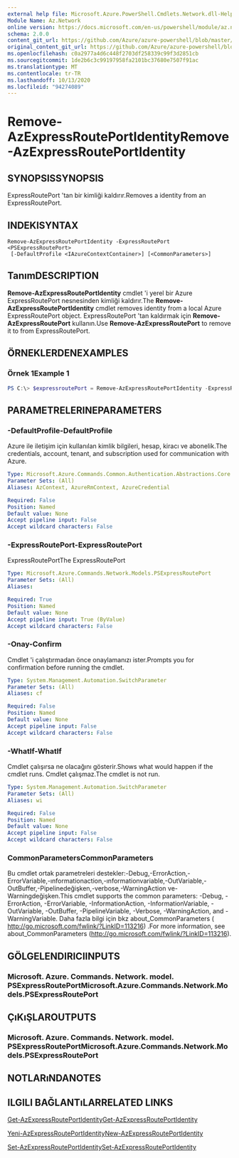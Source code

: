 ```yaml
---
external help file: Microsoft.Azure.PowerShell.Cmdlets.Network.dll-Help.xml
Module Name: Az.Network
online version: https://docs.microsoft.com/en-us/powershell/module/az.network/remove-azexpressrouteportidentity
schema: 2.0.0
content_git_url: https://github.com/Azure/azure-powershell/blob/master/src/Network/Network/help/Remove-AzExpressRoutePortIdentity.md
original_content_git_url: https://github.com/Azure/azure-powershell/blob/master/src/Network/Network/help/Remove-AzExpressRoutePortIdentity.md
ms.openlocfilehash: c0a2977a4d6c448f2703df258339c99f3d2851cb
ms.sourcegitcommit: 1de2b6c3c99197958fa2101bc37680e7507f91ac
ms.translationtype: MT
ms.contentlocale: tr-TR
ms.lasthandoff: 10/13/2020
ms.locfileid: "94274089"
---
```

# <span data-ttu-id="76be8-101">Remove-AzExpressRoutePortIdentity</span><span class="sxs-lookup"><span data-stu-id="76be8-101">Remove-AzExpressRoutePortIdentity</span></span>

## <span data-ttu-id="76be8-102">SYNOPSIS</span><span class="sxs-lookup"><span data-stu-id="76be8-102">SYNOPSIS</span></span>
<span data-ttu-id="76be8-103">ExpressRoutePort 'tan bir kimliği kaldırır.</span><span class="sxs-lookup"><span data-stu-id="76be8-103">Removes a identity from an ExpressRoutePort.</span></span>

## <span data-ttu-id="76be8-104">INDEKI</span><span class="sxs-lookup"><span data-stu-id="76be8-104">SYNTAX</span></span>

```
Remove-AzExpressRoutePortIdentity -ExpressRoutePort <PSExpressRoutePort>
 [-DefaultProfile <IAzureContextContainer>] [<CommonParameters>]
```

## <span data-ttu-id="76be8-105">Tanım</span><span class="sxs-lookup"><span data-stu-id="76be8-105">DESCRIPTION</span></span>
<span data-ttu-id="76be8-106">**Remove-AzExpressRoutePortIdentity** cmdlet 'i yerel bir Azure ExpressRoutePort nesnesinden kimliği kaldırır.</span><span class="sxs-lookup"><span data-stu-id="76be8-106">The **Remove-AzExpressRoutePortIdentity** cmdlet removes identity from a local Azure ExpressRoutePort object.</span></span> <span data-ttu-id="76be8-107">ExpressRoutePort 'tan kaldırmak için **Remove-AzExpressRoutePort** kullanın.</span><span class="sxs-lookup"><span data-stu-id="76be8-107">Use **Remove-AzExpressRoutePort** to remove it to from ExpressRoutePort.</span></span>

## <span data-ttu-id="76be8-108">ÖRNEKLERDEN</span><span class="sxs-lookup"><span data-stu-id="76be8-108">EXAMPLES</span></span>

### <span data-ttu-id="76be8-109">Örnek 1</span><span class="sxs-lookup"><span data-stu-id="76be8-109">Example 1</span></span>
```powershell
PS C:\> $expressroutePort = Remove-AzExpressRoutePortIdentity -ExpressRoutePort $expressroutePort
```

## <span data-ttu-id="76be8-110">PARAMETRELERINE</span><span class="sxs-lookup"><span data-stu-id="76be8-110">PARAMETERS</span></span>

### <span data-ttu-id="76be8-111">-DefaultProfile</span><span class="sxs-lookup"><span data-stu-id="76be8-111">-DefaultProfile</span></span>
<span data-ttu-id="76be8-112">Azure ile iletişim için kullanılan kimlik bilgileri, hesap, kiracı ve abonelik.</span><span class="sxs-lookup"><span data-stu-id="76be8-112">The credentials, account, tenant, and subscription used for communication with Azure.</span></span>

```yaml
Type: Microsoft.Azure.Commands.Common.Authentication.Abstractions.Core.IAzureContextContainer
Parameter Sets: (All)
Aliases: AzContext, AzureRmContext, AzureCredential

Required: False
Position: Named
Default value: None
Accept pipeline input: False
Accept wildcard characters: False
```

### <span data-ttu-id="76be8-113">-ExpressRoutePort</span><span class="sxs-lookup"><span data-stu-id="76be8-113">-ExpressRoutePort</span></span>
<span data-ttu-id="76be8-114">ExpressRoutePort</span><span class="sxs-lookup"><span data-stu-id="76be8-114">The ExpressRoutePort</span></span>

```yaml
Type: Microsoft.Azure.Commands.Network.Models.PSExpressRoutePort
Parameter Sets: (All)
Aliases:

Required: True
Position: Named
Default value: None
Accept pipeline input: True (ByValue)
Accept wildcard characters: False
```

### <span data-ttu-id="76be8-115">-Onay</span><span class="sxs-lookup"><span data-stu-id="76be8-115">-Confirm</span></span>
<span data-ttu-id="76be8-116">Cmdlet 'i çalıştırmadan önce onaylamanızı ister.</span><span class="sxs-lookup"><span data-stu-id="76be8-116">Prompts you for confirmation before running the cmdlet.</span></span>

```yaml
Type: System.Management.Automation.SwitchParameter
Parameter Sets: (All)
Aliases: cf

Required: False
Position: Named
Default value: None
Accept pipeline input: False
Accept wildcard characters: False
```

### <span data-ttu-id="76be8-117">-WhatIf</span><span class="sxs-lookup"><span data-stu-id="76be8-117">-WhatIf</span></span>
<span data-ttu-id="76be8-118">Cmdlet çalışırsa ne olacağını gösterir.</span><span class="sxs-lookup"><span data-stu-id="76be8-118">Shows what would happen if the cmdlet runs.</span></span>
<span data-ttu-id="76be8-119">Cmdlet çalışmaz.</span><span class="sxs-lookup"><span data-stu-id="76be8-119">The cmdlet is not run.</span></span>

```yaml
Type: System.Management.Automation.SwitchParameter
Parameter Sets: (All)
Aliases: wi

Required: False
Position: Named
Default value: None
Accept pipeline input: False
Accept wildcard characters: False
```

### <span data-ttu-id="76be8-120">CommonParameters</span><span class="sxs-lookup"><span data-stu-id="76be8-120">CommonParameters</span></span>
<span data-ttu-id="76be8-121">Bu cmdlet ortak parametreleri destekler:-Debug,-ErrorAction,-ErrorVariable,-ınformationaction,-ınformationvariable,-OutVariable,-OutBuffer,-Pipelinedeğişken,-verbose,-WarningAction ve-Warningdeğişken.</span><span class="sxs-lookup"><span data-stu-id="76be8-121">This cmdlet supports the common parameters: -Debug, -ErrorAction, -ErrorVariable, -InformationAction, -InformationVariable, -OutVariable, -OutBuffer, -PipelineVariable, -Verbose, -WarningAction, and -WarningVariable.</span></span> <span data-ttu-id="76be8-122">Daha fazla bilgi için bkz about_CommonParameters ( http://go.microsoft.com/fwlink/?LinkID=113216) .</span><span class="sxs-lookup"><span data-stu-id="76be8-122">For more information, see about_CommonParameters (http://go.microsoft.com/fwlink/?LinkID=113216).</span></span>


## <span data-ttu-id="76be8-123">GÖLGELENDIRICI</span><span class="sxs-lookup"><span data-stu-id="76be8-123">INPUTS</span></span>

### <span data-ttu-id="76be8-124">Microsoft. Azure. Commands. Network. model. PSExpressRoutePort</span><span class="sxs-lookup"><span data-stu-id="76be8-124">Microsoft.Azure.Commands.Network.Models.PSExpressRoutePort</span></span>

## <span data-ttu-id="76be8-125">ÇıKıŞLAR</span><span class="sxs-lookup"><span data-stu-id="76be8-125">OUTPUTS</span></span>

### <span data-ttu-id="76be8-126">Microsoft. Azure. Commands. Network. model. PSExpressRoutePort</span><span class="sxs-lookup"><span data-stu-id="76be8-126">Microsoft.Azure.Commands.Network.Models.PSExpressRoutePort</span></span>

## <span data-ttu-id="76be8-127">NOTLARıNDA</span><span class="sxs-lookup"><span data-stu-id="76be8-127">NOTES</span></span>

## <span data-ttu-id="76be8-128">ILGILI BAĞLANTıLAR</span><span class="sxs-lookup"><span data-stu-id="76be8-128">RELATED LINKS</span></span>
[<span data-ttu-id="76be8-129">Get-AzExpressRoutePortIdentity</span><span class="sxs-lookup"><span data-stu-id="76be8-129">Get-AzExpressRoutePortIdentity</span></span>](./Get-AzExpressRoutePortIdentity.md)

[<span data-ttu-id="76be8-130">Yeni-AzExpressRoutePortIdentity</span><span class="sxs-lookup"><span data-stu-id="76be8-130">New-AzExpressRoutePortIdentity</span></span>](./New-AzExpressRoutePortIdentity.md)

[<span data-ttu-id="76be8-131">Set-AzExpressRoutePortIdentity</span><span class="sxs-lookup"><span data-stu-id="76be8-131">Set-AzExpressRoutePortIdentity</span></span>](./Set-AzExpressRoutePortIdentity.md)
